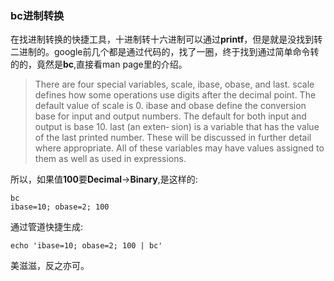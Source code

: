 ### bc进制转换
在找进制转换的快捷工具，十进制转十六进制可以通过**printf**，但是就是没找到转二进制的。google前几个都是通过代码的，找了一圈，终于找到通过简单命令转的的，竟然是**bc**,直接看man page里的介绍。

>   There are four special variables, scale, ibase, obase, and last.  scale defines how some operations use digits after the decimal point.  The  default  value
       of scale is 0.  ibase and obase define the conversion base for input and output numbers.  The default for both input and output is base 10.  last (an exten‐
       sion) is a variable that has the value of the last printed number.  These will be discussed in further detail where appropriate.  All of these variables may
       have values assigned to them as well as used in expressions.

所以，如果值**100**要**Decimal**->**Binary**,是这样的:
```
bc
ibase=10; obase=2; 100
```
通过管道快捷生成:
```
echo 'ibase=10; obase=2; 100 | bc'
```

美滋滋，反之亦可。